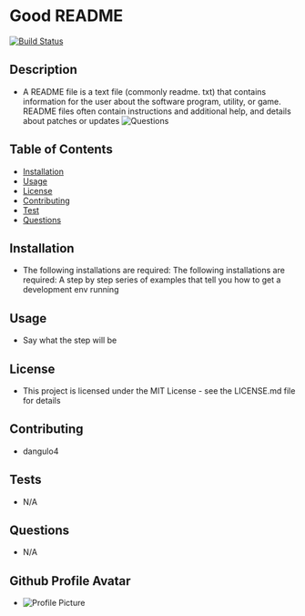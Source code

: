 # Good README
  [![Build Status](https://dev.azure.com/vscode/VSCode/_apis/build/status/VS%20Code?branchName=master)](https://dev.azure.com/vscode/VSCode/_build/latest?definitionId=12)
  ## Description
  * A README file is a text file (commonly readme. txt) that contains information for the user about the software program, utility, or game. README files often contain instructions and additional help, and details about patches or updates
  ![Questions](/Develop/utils/images/example.gif)
  ## Table of Contents
  - [Installation](#Installation)
  - [Usage](#Usage)
  - [License](#License)
  - [Contributing](#Contributing)
  - [Test](#Test)
  - [Questions](#Questions)
  ## Installation
  * The following installations are required: The following installations are required: A step by step series of examples that tell you how to get a development env running
  ## Usage
  * Say what the step will be
  ## License
  * This project is licensed under the MIT License - see the LICENSE.md file for details
  ## Contributing
  * dangulo4
  ## Tests
  * N/A
  ## Questions
  * N/A
  ## Github Profile Avatar
  * ![Profile Picture](https://avatars2.githubusercontent.com/u/56409526?v=4)